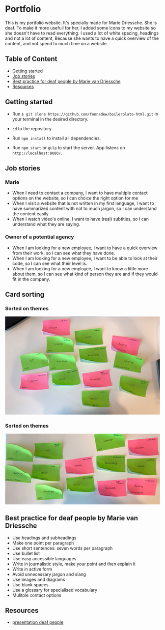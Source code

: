 # Portfolio
This is my portfolio website. It's specially made for Marie Driessche. She is deaf. To make it more usefull for her, I added some icons to my website so she doesn't have to read everything. I used a lot of white spacing, headings and not a lot of content, Because she wants to have a quick overview of the content, and not spend to much time on a website.


## Table of Content
- [Getting started](#getting-started)
- [Job stories](#job-stories)
- [Best practice for deaf people by Marie van Driessche](#best-practice-deaf-people-by-marie-van-driessche)
- [Resources](#resources)


## Getting started
* Run `$ git clone https://github.com/fennadew/boilerplate-html.git` in your terminal in the desired directory.

* `cd` to the repository

* Run `npm install` to install all dependencies.

* Run `npm start` or `gulp` to start the server.
App listens on `http://localhost:8080/`.


## Job stories
### Marie
- When I need to contact a company, I want to have multiple contact options on the website, so I can choice the right option for me
- When I visit a website that is not written in my first language, I want to have summarized content with not to much jargon, so I can understand the content easily
- When I watch video's online, I want to have (real) subtitles, so I can understand what they are saying.

### Owner of a potential agency
- When I am looking for a new employee, I want to have a quick overview from their work, so I can see what they have done.
- When I am looking for a new employee, I want to be able to look at their code, so I can see what their level is.
- When I am looking for a new employee, I want to know a little more about them, so I can see what kind of person they are and if they would fit in the company.

## Card sorting

### Sorted on themes
![Card sorting](https://github.com/fennadew/web-design/blob/master/week-2/dist/images/theme.png)


### Sorted on themes
![Card sorting](https://github.com/fennadew/web-design/blob/master/week-2/dist/images/countries.png)



## Best practice for deaf people by Marie van Driessche
* Use headings and subheadings
* Make one point per paragraph
* Use short sentences: seven words per paragraph
* Use bullet list
* Use easy accessible languages
* Write in journalistic style, make your point and then explain it
* Write in active form
* Avoid unnecessary jargon and slang
* Use images and diagrams
* Use blank spaces
* Use a glossary for specialised vocabulary 
* Mulitple contact options 


## Resources
* [presentation deaf people](https://interaction18.ixda.org/program/talk-designing-for-deaf-people--for-everyone-actually-van-driessche-marie/)
